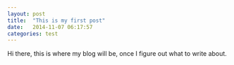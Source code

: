 ```yaml
---
layout: post
title:  "This is my first post"
date:   2014-11-07 06:17:57
categories: test
---
```

Hi there, this is where my blog will be, once I figure out what to write about.
